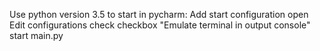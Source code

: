 Use python version 3.5
to start in pycharm:
Add start configuration
open Edit configurations
check checkbox "Emulate terminal in output console"
start main.py
